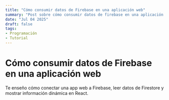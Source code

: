 ```yaml
---
title: "Cómo consumir datos de Firebase en una aplicación web"
summary: "Post sobre cómo consumir datos de firebase en una aplicación web"
date: "Jul 04 2025"
draft: false
tags:
- Programación
- Tutorial
---
```


# Cómo consumir datos de Firebase en una aplicación web

Te enseño cómo conectar una app web a Firebase, leer datos de Firestore y mostrar información dinámica en React.
